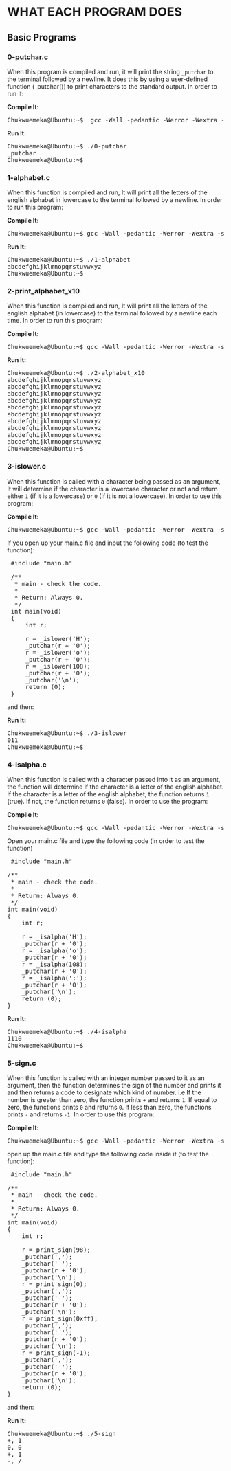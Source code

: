 # WHAT EACH PROGRAM DOES

## Basic Programs

### 0-putchar.c
When this program is compiled and run, it will print the string `_putchar` to the terminal followed by a newline. It does this by using a user-defined function (_putchar()) to print characters to the standard output. In order to run it:

**Compile It:**

<pre>
Chukwuemeka@Ubuntu:~$  gcc -Wall -pedantic -Werror -Wextra -std=gnu89 _putchar.c 0-putchar.c -o 0-putchar 
</pre>

**Run It:**

<pre>
Chukwuemeka@Ubuntu:~$ ./0-putchar
_putchar
Chukwuemeka@Ubuntu:~$ _
</pre>

### 1-alphabet.c
When this function is compiled and run, It will print all the letters of the english alphabet in lowercase to the terminal followed by a newline. In order to run this program:

**Compile It:**
<pre>
Chukwuemeka@Ubuntu:~$ gcc -Wall -pedantic -Werror -Wextra -std=gnu89 _putchar.c main.c 1-alphabet.c -o 1-alphabet
</pre>

**Run It:**
<pre>
Chukwuemeka@Ubuntu:~$ ./1-alphabet
abcdefghijklmnopqrstuvwxyz
Chukwuemeka@Ubuntu:~$ _
</pre>

### 2-print_alphabet_x10
When this function is compiled and run, It will print all the letters of the english alphabet (in lowercase) to the terminal followed by a newline each time. In order to run this program: 

**Compile It:**
<pre>
Chukwuemeka@Ubuntu:~$ gcc -Wall -pedantic -Werror -Wextra -std=gnu89 _putchar.c main.c 2-print_alphabet_x10.c -o 2-alphabet_x10
</pre>

**Run It:**
<pre>
Chukwuemeka@Ubuntu:~$ ./2-alphabet_x10
abcdefghijklmnopqrstuvwxyz
abcdefghijklmnopqrstuvwxyz
abcdefghijklmnopqrstuvwxyz
abcdefghijklmnopqrstuvwxyz
abcdefghijklmnopqrstuvwxyz
abcdefghijklmnopqrstuvwxyz
abcdefghijklmnopqrstuvwxyz
abcdefghijklmnopqrstuvwxyz
abcdefghijklmnopqrstuvwxyz
abcdefghijklmnopqrstuvwxyz
Chukwuemeka@Ubuntu:~$ _
</pre>


### 3-islower.c
When this function is called with a character being passed as an argument, It will determine if the character is a lowercase character or not and return either `1` (if it is a lowercase) or `0` (If it is not a lowercase). In order to use this program:

**Compile It:**

<pre>
Chukwuemeka@Ubuntu:~$ gcc -Wall -pedantic -Werror -Wextra -std=gnu89 _putchar.c main.c 3-islower.c -o 3-islower
</pre>

If you open up your main.c file and input the following code (to test the function):

<pre>
 #include "main.h"

 /**
  * main - check the code.
  *
  * Return: Always 0.
  */
 int main(void)
 {
     int r;

     r = _islower('H');
     _putchar(r + '0');
     r = _islower('o');
     _putchar(r + '0');
     r = _islower(108);
     _putchar(r + '0');
     _putchar('\n');
     return (0);
 }
</pre>
and then:

**Run It:**
<pre>
Chukwuemeka@Ubuntu:~$ ./3-islower
011
Chukwuemeka@Ubuntu:~$ _
</pre>


### 4-isalpha.c
When this function is called with a character passed into it as an argument, the function will determine if the character is a letter of the english alphabet. If the character is a letter of the english alphabet, the function returns `1` (true). If not, the function returns `0` (false). In order to use the program:

**Compile It:**
<pre>
Chukwuemeka@Ubuntu:~$ gcc -Wall -pedantic -Werror -Wextra -std=gnu89 _putchar.c main.c 4-isalpha.c -o 4-isalpha
</pre>

Open your main.c file and type the following code (in order to test the function)
<pre>
 #include "main.h"

/**
 * main - check the code.
 *
 * Return: Always 0.
 */
int main(void)
{
    int r;

    r = _isalpha('H');
    _putchar(r + '0');
    r = _isalpha('o');
    _putchar(r + '0');
    r = _isalpha(108);
    _putchar(r + '0');
    r = _isalpha(';');
    _putchar(r + '0');
    _putchar('\n');
    return (0);
}
</pre>

**Run It:**
<pre>
Chukwuemeka@Ubuntu:~$ ./4-isalpha
1110
Chukwuemeka@Ubuntu:~$ _
</pre>


### 5-sign.c
When this function is called with an integer number passed to it as an argument, then the function determines the sign of the number and prints it and then returns a code to designate which kind of number. i.e If the number is greater than zero, the function prints `+` and returns `1`. If equal to zero, the functions prints `0` and returns `0`. If less than zero, the functions prints `-` and returns `-1`. In order to use this program:

**Compile It:**
<pre>
Chukwuemeka@Ubuntu:~$ gcc -Wall -pedantic -Werror -Wextra -std=gnu89 _putchar.c main.c 5-sign.c -o 5-sign
</pre>

open up the main.c file and type the following code inside it (to test the function):
<pre>
 #include "main.h"

/**
 * main - check the code.
 *
 * Return: Always 0.
 */
int main(void)
{
    int r;

    r = print_sign(98);
    _putchar(',');
    _putchar(' ');
    _putchar(r + '0');
    _putchar('\n');
    r = print_sign(0);
    _putchar(',');
    _putchar(' ');
    _putchar(r + '0');
    _putchar('\n');
    r = print_sign(0xff);
    _putchar(',');
    _putchar(' ');
    _putchar(r + '0');
    _putchar('\n');
    r = print_sign(-1);
    _putchar(',');
    _putchar(' ');
    _putchar(r + '0');
    _putchar('\n');
    return (0);
}
</pre>
and then:

**Run It:**
<pre>
Chukwuemeka@Ubuntu:~$ ./5-sign
+, 1
0, 0
+, 1
-, /
</pre>



















